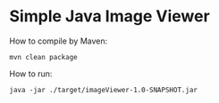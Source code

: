 # Simple Java Image Viewer
How to compile by Maven:

```mvn clean package```

How to run:

```java -jar ./target/imageViewer-1.0-SNAPSHOT.jar```